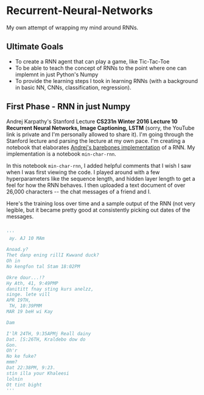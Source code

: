 # Recurrent-Neural-Networks
My own attempt of wrapping my mind around RNNs.

## Ultimate Goals
* To create a RNN agent that can play a game, like Tic-Tac-Toe
* To be able to teach the concept of RNNs to the point where one can implemnt in just Python's Numpy
* To provide the learning steps I took in learning RNNs (with a background in basic NN, CNNs, classification, regression).

## First Phase - RNN in just Numpy
Andrej Karpathy's Stanford Lecture **CS231n Winter 2016 Lecture 10 Recurrent Neural Networks, Image Captioning, LSTM** (sorry, the YouTube link is private and I'm personally allowed to share it).
I'm going through the Stanford lecture and parsing the lecture at my own pace. I'm creating a notebook that elaborates [Andrej's barebones implementation](https://gist.github.com/karpathy/d4dee566867f8291f086) of a RNN. My implementation is a notebook `min-char-rnn`.

In this notebook `min-char-rnn`, I added helpful comments that I wish I saw when I was first viewing the code. I played around with a few hyperparameters like the sequence length, and hidden layer length to get a feel for how the RNN behaves. I then uploaded a text document of over 26,000 characters -- the chat messages of a friend and I.

Here's the training loss over time and a sample output of the RNN (not very legible, but it became pretty good at consistently picking out dates of the messages.

![]()

```python
'''
 ay. AJ 10 MAm

Anoad.y?
Thet danp ening rillI Kwwand duck?
Oh in
No kengfon tal Stam 18:02PM

Okre dour...!?
Hy Ath, 41, 9:49PMP
danititt fnay sting kurs anelzz,
singe. lete vill
APR 19TH, 
 TH, 10:39PMM
MAR 19 beH wi Kay

Dam

I'lR 24TH, 9:35APMj Reall dainy
Dat. [S:26TH, Kraldebo dow do
Gon.
Oh'r
No ke fuke?
mmm?
Dat 22:38PM, 9:23.
stin illa your Khaleesi
lolnin
Ot tint bight
'''
```
